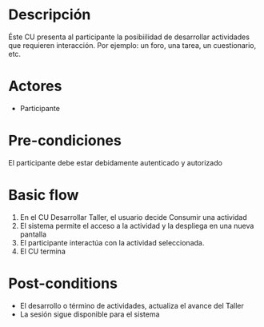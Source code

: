 # Descripción
Éste CU presenta al participante la posibiilidad de desarrollar actividades que requieren interacción. Por ejemplo: un foro, una tarea, un cuestionario, etc.

# Actores
* Participante

# Pre-condiciones
El participante debe estar debidamente autenticado y autorizado

# Basic flow
1.	En el CU Desarrollar Taller, el usuario decide Consumir una actividad
2.	El sistema permite el acceso a la actividad y la despliega en una nueva pantalla
3.  El participante interactúa con la actividad seleccionada.
4.  El CU termina

# Post-conditions
* El desarrollo o término de actividades, actualiza el avance del Taller
* La sesión sigue disponible para el sistema
  